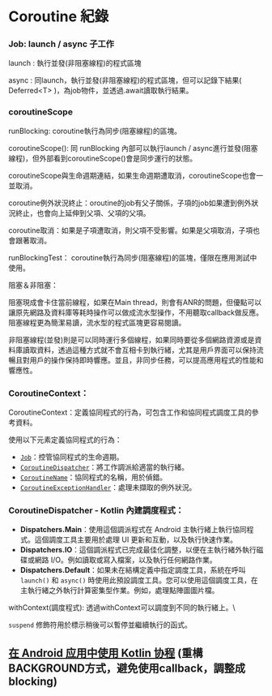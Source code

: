 # Coroutine 紀錄





### Job: launch / async 子工作

launch : 執行並發(非阻塞線程)的程式區塊

async : 同launch，執行並發(非阻塞線程)的程式區塊，但可以記錄下結果( Deferred\<T> )，為job物件，並透過.await讀取執行結果。



### coroutineScope

runBlocking: coroutine執行為同步(阻塞線程)的區塊。

coroutineScope(): 同 runBlocking 內部可以執行launch / async進行並發(阻塞線程)，但外部看到coroutineScope()會是同步運行的狀態。

coroutineScope與生命週期連結，如果生命週期遭取消，coroutineScope也會一並取消。

coroutine例外狀況終止：oroutine的job有父子關係，子項的job如果遭到例外狀況終止，也會向上延伸到父項、父項的父項。

coroutine取消：如果是子項遭取消，則父項不受影響。如果是父項取消，子項也會跟著取消。

runBlockingTest： coroutine執行為同步(阻塞線程)的區塊，僅限在應用測試中使用。



阻塞＆非阻塞：

阻塞現成會卡住當前線程，如果在Main thread，則會有ANR的問題，但優點可以讓原先網路及資料庫等耗時操作可以做成流水型操作，不用聽取callback做反應。阻塞線程更為簡潔易讀，流水型的程式區塊更容易閱讀。

非阻塞線程(並發)則是可以同時運行多個線程，如果同時要從多個網路資源或是資料庫讀取資料，透過這種方式就不會互相卡到執行緒，尤其是用戶界面可以保持流暢且對用戶的操作保持即時響應。並且，非同步任務，可以提高應用程式的性能和響應性。



### CoroutineContext：

CoroutineContext：定義協同程式的行為，可包含工作和協同程式調度工具的參考資料。

使用以下元素定義協同程式的行為：

* [`Job`](https://kotlin.github.io/kotlinx.coroutines/kotlinx-coroutines-core/kotlinx.coroutines/-job/index.html)：控管協同程式的生命週期。
* [`CoroutineDispatcher`](https://kotlin.github.io/kotlinx.coroutines/kotlinx-coroutines-core/kotlinx.coroutines/-coroutine-dispatcher/index.html)：將工作調派給適當的執行緒。
* [`CoroutineName`](https://kotlin.github.io/kotlinx.coroutines/kotlinx-coroutines-core/kotlinx.coroutines/-coroutine-name/index.html)：協同程式的名稱，用於偵錯。
* [`CoroutineExceptionHandler`](https://kotlin.github.io/kotlinx.coroutines/kotlinx-coroutines-core/kotlinx.coroutines/-coroutine-exception-handler/index.html)：處理未擷取的例外狀況。





### CoroutineDispatcher - Kotlin 內建調度程式：

* **Dispatchers.Main**：使用這個調派程式在 Android 主執行緒上執行協同程式。這個調度工具主要用於處理 UI 更新和互動，以及執行快速作業。
* **Dispatchers.IO**：這個調派程式已完成最佳化調整，以便在主執行緒外執行磁碟或網路 I/O。例如讀取或寫入檔案，以及執行任何網路作業。
* **Dispatchers.Default**：如果未在結構定義中指定調度工具，系統在呼叫 `launch()` 和 `async()` 時使用此預設調度工具。您可以使用這個調度工具，在主執行緒之外執行計算密集型作業。例如，處理點陣圖圖片檔。

withContext(調度程式): 透過withContext可以調度到不同的執行緒上。\




`suspend` 修飾符用於標示稍後可以暫停並繼續執行的函式。



## [在 Android 应用中使用 Kotlin 协程](https://developer.android.com/codelabs/kotlin-coroutines?hl=zh-cn) (重構BACKGROUND方式，避免使用callback，調整成blocking)

